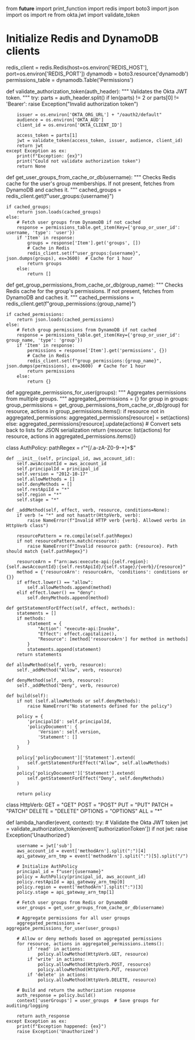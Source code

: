 from __future__ import print_function
import redis
import boto3
import json
import os
import re
from okta.jwt import validate_token

# Initialize Redis and DynamoDB clients
redis_client = redis.Redis(host=os.environ['REDIS_HOST'], port=os.environ['REDIS_PORT'])
dynamodb = boto3.resource('dynamodb')
permissions_table = dynamodb.Table('Permissions')

def validate_authorization_token(auth_header):
    """
    Validates the Okta JWT token.
    """
    try:
        parts = auth_header.split()
        if len(parts) != 2 or parts[0] != 'Bearer':
            raise Exception("Invalid authorization token")
        
        issuer = os.environ['OKTA_ORG_URL'] + "/oauth2/default"
        audience = os.environ['OKTA_AUD']
        client_id = os.environ['OKTA_CLIENT_ID']
        
        access_token = parts[1]
        jwt = validate_token(access_token, issuer, audience, client_id)
        return jwt
    except Exception as ex:
        print(f"Exception: {ex}")
        print("Could not validate authorization token")
        return None

def get_user_groups_from_cache_or_db(username):
    """
    Checks Redis cache for the user's group memberships.
    If not present, fetches from DynamoDB and caches it.
    """
    cached_groups = redis_client.get(f"user_groups:{username}")
    
    if cached_groups:
        return json.loads(cached_groups)
    else:
        # Fetch user groups from DynamoDB if not cached
        response = permissions_table.get_item(Key={'group_or_user_id': username, 'type': 'user'})
        if 'Item' in response:
            groups = response['Item'].get('groups', [])
            # Cache in Redis
            redis_client.set(f"user_groups:{username}", json.dumps(groups), ex=3600)  # Cache for 1 hour
            return groups
        else:
            return []

def get_group_permissions_from_cache_or_db(group_name):
    """
    Checks Redis cache for the group's permissions.
    If not present, fetches from DynamoDB and caches it.
    """
    cached_permissions = redis_client.get(f"group_permissions:{group_name}")
    
    if cached_permissions:
        return json.loads(cached_permissions)
    else:
        # Fetch group permissions from DynamoDB if not cached
        response = permissions_table.get_item(Key={'group_or_user_id': group_name, 'type': 'group'})
        if 'Item' in response:
            permissions = response['Item'].get('permissions', {})
            # Cache in Redis
            redis_client.set(f"group_permissions:{group_name}", json.dumps(permissions), ex=3600)  # Cache for 1 hour
            return permissions
        else:
            return {}

def aggregate_permissions_for_user(groups):
    """
    Aggregates permissions from multiple groups.
    """
    aggregated_permissions = {}
    for group in groups:
        group_permissions = get_group_permissions_from_cache_or_db(group)
        for resource, actions in group_permissions.items():
            if resource not in aggregated_permissions:
                aggregated_permissions[resource] = set(actions)
            else:
                aggregated_permissions[resource].update(actions)
    # Convert sets back to lists for JSON serialization
    return {resource: list(actions) for resource, actions in aggregated_permissions.items()}

class AuthPolicy:
    pathRegex = r"^[/.a-zA-Z0-9-\*]+$"
    
    def __init__(self, principal_id, aws_account_id):
        self.awsAccountId = aws_account_id
        self.principalId = principal_id
        self.version = "2012-10-17"
        self.allowMethods = []
        self.denyMethods = []
        self.restApiId = "*"
        self.region = "*"
        self.stage = "*"

    def _addMethod(self, effect, verb, resource, conditions=None):
        if verb != "*" and not hasattr(HttpVerb, verb):
            raise NameError(f"Invalid HTTP verb {verb}. Allowed verbs in HttpVerb class")
        
        resourcePattern = re.compile(self.pathRegex)
        if not resourcePattern.match(resource):
            raise NameError(f"Invalid resource path: {resource}. Path should match {self.pathRegex}")
        
        resourceArn = f"arn:aws:execute-api:{self.region}:{self.awsAccountId}:{self.restApiId}/{self.stage}/{verb}/{resource}"
        method = {'resourceArn': resourceArn, 'conditions': conditions or {}}
        if effect.lower() == "allow":
            self.allowMethods.append(method)
        elif effect.lower() == "deny":
            self.denyMethods.append(method)

    def getStatementForEffect(self, effect, methods):
        statements = []
        if methods:
            statement = {
                "Action": "execute-api:Invoke",
                "Effect": effect.capitalize(),
                "Resource": [method['resourceArn'] for method in methods]
            }
            statements.append(statement)
        return statements

    def allowMethod(self, verb, resource):
        self._addMethod("Allow", verb, resource)

    def denyMethod(self, verb, resource):
        self._addMethod("Deny", verb, resource)

    def build(self):
        if not (self.allowMethods or self.denyMethods):
            raise NameError("No statements defined for the policy")
        
        policy = {
            'principalId': self.principalId,
            'policyDocument': {
                'Version': self.version,
                'Statement': []
            }
        }
        
        policy['policyDocument']['Statement'].extend(
            self.getStatementForEffect("Allow", self.allowMethods)
        )
        policy['policyDocument']['Statement'].extend(
            self.getStatementForEffect("Deny", self.denyMethods)
        )
        
        return policy

class HttpVerb:
    GET = "GET"
    POST = "POST"
    PUT = "PUT"
    PATCH = "PATCH"
    DELETE = "DELETE"
    OPTIONS = "OPTIONS"
    ALL = "*"

def lambda_handler(event, context):
    try:
        # Validate the Okta JWT token
        jwt = validate_authorization_token(event['authorizationToken'])
        if not jwt:
            raise Exception('Unauthorized')
        
        username = jwt['sub']
        aws_account_id = event['methodArn'].split(":")[4]
        api_gateway_arn_tmp = event['methodArn'].split(":")[5].split("/")
        
        # Initialize AuthPolicy
        principal_id = f"user|{username}"
        policy = AuthPolicy(principal_id, aws_account_id)
        policy.restApiId = api_gateway_arn_tmp[0]
        policy.region = event['methodArn'].split(":")[3]
        policy.stage = api_gateway_arn_tmp[1]
        
        # Fetch user groups from Redis or DynamoDB
        user_groups = get_user_groups_from_cache_or_db(username)
        
        # Aggregate permissions for all user groups
        aggregated_permissions = aggregate_permissions_for_user(user_groups)
        
        # Allow or deny methods based on aggregated permissions
        for resource, actions in aggregated_permissions.items():
            if 'read' in actions:
                policy.allowMethod(HttpVerb.GET, resource)
            if 'write' in actions:
                policy.allowMethod(HttpVerb.POST, resource)
                policy.allowMethod(HttpVerb.PUT, resource)
            if 'delete' in actions:
                policy.allowMethod(HttpVerb.DELETE, resource)
        
        # Build and return the authorization response
        auth_response = policy.build()
        context['userGroups'] = user_groups  # Save groups for auditing/logging
        
        return auth_response
    except Exception as ex:
        print(f"Exception happened: {ex}")
        raise Exception('Unauthorized')
